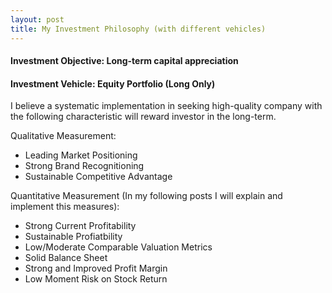```yaml
---
layout: post
title: My Investment Philosophy (with different vehicles)
---
```


#### Investment Objective: Long-term capital appreciation

#### Investment Vehicle: Equity Portfolio (Long Only)

I believe a systematic implementation in seeking high-quality company with the following characteristic will reward investor in the long-term.

Qualitative Measurement:
- Leading Market Positioning
- Strong Brand Recognitioning
- Sustainable Competitive Advantage

Quantitative Measurement (In my following posts I will explain and implement this measures):
- Strong Current Profitability
- Sustainable Profiatbility
- Low/Moderate Comparable Valuation Metrics
- Solid Balance Sheet
- Strong and Improved Profit Margin
- Low Moment Risk on Stock Return
